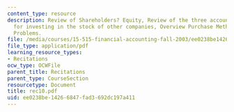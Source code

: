 ```yaml
---
content_type: resource
description: Review of Shareholders? Equity, Review of the three accounting methods
  for investing in the stock of other companies, Overview Purchase Method and Sample
  Problems.
file: /media/courses/15-515-financial-accounting-fall-2003/ee0238be14266847fad3692dc197a411_rec10.pdf
file_type: application/pdf
learning_resource_types:
- Recitations
ocw_type: OCWFile
parent_title: Recitations
parent_type: CourseSection
resourcetype: Document
title: rec10.pdf
uid: ee0238be-1426-6847-fad3-692dc197a411
---
```


